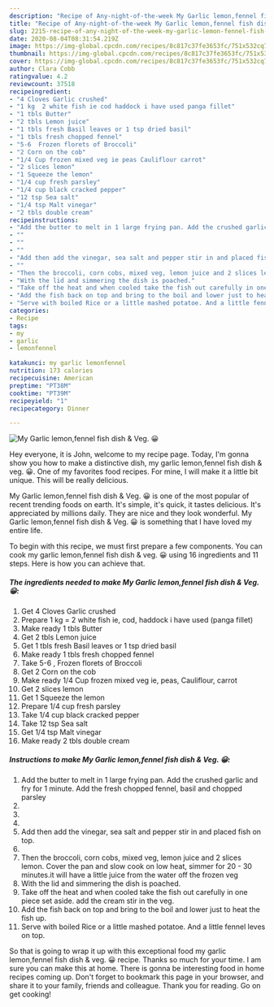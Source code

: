 ```yaml
---
description: "Recipe of Any-night-of-the-week My Garlic lemon,fennel fish dish &amp;amp; Veg. 😀"
title: "Recipe of Any-night-of-the-week My Garlic lemon,fennel fish dish &amp;amp; Veg. 😀"
slug: 2215-recipe-of-any-night-of-the-week-my-garlic-lemon-fennel-fish-dish-and-amp-veg
date: 2020-08-04T08:31:54.219Z
image: https://img-global.cpcdn.com/recipes/8c817c37fe3653fc/751x532cq70/my-garlic-lemonfennel-fish-dish-veg-😀-recipe-main-photo.jpg
thumbnail: https://img-global.cpcdn.com/recipes/8c817c37fe3653fc/751x532cq70/my-garlic-lemonfennel-fish-dish-veg-😀-recipe-main-photo.jpg
cover: https://img-global.cpcdn.com/recipes/8c817c37fe3653fc/751x532cq70/my-garlic-lemonfennel-fish-dish-veg-😀-recipe-main-photo.jpg
author: Clara Cobb
ratingvalue: 4.2
reviewcount: 37518
recipeingredient:
- "4 Cloves Garlic crushed"
- "1 kg  2 white fish ie cod haddock i have used panga fillet"
- "1 tbls Butter"
- "2 tbls Lemon juice"
- "1 tbls fresh Basil leaves or 1 tsp dried basil"
- "1 tbls fresh chopped fennel"
- "5-6  Frozen florets of Broccoli"
- "2 Corn on the cob"
- "1/4 Cup frozen mixed veg ie peas Cauliflour carrot"
- "2 slices lemon"
- "1 Squeeze the lemon"
- "1/4 cup fresh parsley"
- "1/4 cup black cracked pepper"
- "12 tsp Sea salt"
- "1/4 tsp Malt vinegar"
- "2 tbls double cream"
recipeinstructions:
- "Add the butter to melt in 1 large frying pan. Add the crushed garlic and fry for 1 minute. Add the fresh chopped fennel, basil and chopped parsley"
- ""
- ""
- ""
- "Add then add the vinegar, sea salt and pepper stir in and placed fish on top."
- ""
- "Then the broccoli, corn cobs, mixed veg, lemon juice and 2 slices lemon. Cover the pan and slow cook on low heat, simmer for 20 - 30 minutes.it will have a little juice from the water off the frozen veg"
- "With the lid and simmering the dish is poached."
- "Take off the heat and when cooled take the fish out carefully in one piece set aside. add the cream stir in the veg."
- "Add the fish back on top and bring to the boil and lower just to heat the fish up."
- "Serve with boiled Rice or a little mashed potatoe. And a little fennel leves on top."
categories:
- Recipe
tags:
- my
- garlic
- lemonfennel

katakunci: my garlic lemonfennel 
nutrition: 173 calories
recipecuisine: American
preptime: "PT38M"
cooktime: "PT39M"
recipeyield: "1"
recipecategory: Dinner

---
```



![My Garlic lemon,fennel fish dish &amp; Veg. 😀](https://img-global.cpcdn.com/recipes/8c817c37fe3653fc/751x532cq70/my-garlic-lemonfennel-fish-dish-veg-😀-recipe-main-photo.jpg)

Hey everyone, it is John, welcome to my recipe page. Today, I'm gonna show you how to make a distinctive dish, my garlic lemon,fennel fish dish &amp; veg. 😀. One of my favorites food recipes. For mine, I will make it a little bit unique. This will be really delicious.

My Garlic lemon,fennel fish dish &amp; Veg. 😀 is one of the most popular of recent trending foods on earth. It's simple, it's quick, it tastes delicious. It's appreciated by millions daily. They are nice and they look wonderful. My Garlic lemon,fennel fish dish &amp; Veg. 😀 is something that I have loved my entire life.




To begin with this recipe, we must first prepare a few components. You can cook my garlic lemon,fennel fish dish &amp; veg. 😀 using 16 ingredients and 11 steps. Here is how you can achieve that.

<!--inarticleads1-->

##### The ingredients needed to make My Garlic lemon,fennel fish dish &amp; Veg. 😀:

1. Get 4 Cloves Garlic crushed
1. Prepare 1 kg = 2 white fish ie, cod, haddock i have used (panga fillet)
1. Make ready 1 tbls Butter
1. Get 2 tbls Lemon juice
1. Get 1 tbls fresh Basil leaves or 1 tsp dried basil
1. Make ready 1 tbls fresh chopped fennel
1. Take 5-6 , Frozen florets of Broccoli
1. Get 2 Corn on the cob
1. Make ready 1/4 Cup frozen mixed veg ie, peas, Cauliflour, carrot
1. Get 2 slices lemon
1. Get 1 Squeeze the lemon
1. Prepare 1/4 cup fresh parsley
1. Take 1/4 cup black cracked pepper
1. Take 12 tsp Sea salt
1. Get 1/4 tsp Malt vinegar
1. Make ready 2 tbls double cream




<!--inarticleads2-->

##### Instructions to make My Garlic lemon,fennel fish dish &amp; Veg. 😀:

1. Add the butter to melt in 1 large frying pan. Add the crushed garlic and fry for 1 minute. Add the fresh chopped fennel, basil and chopped parsley
1. 
1. 
1. 
1. Add then add the vinegar, sea salt and pepper stir in and placed fish on top.
1. 
1. Then the broccoli, corn cobs, mixed veg, lemon juice and 2 slices lemon. Cover the pan and slow cook on low heat, simmer for 20 - 30 minutes.it will have a little juice from the water off the frozen veg
1. With the lid and simmering the dish is poached.
1. Take off the heat and when cooled take the fish out carefully in one piece set aside. add the cream stir in the veg.
1. Add the fish back on top and bring to the boil and lower just to heat the fish up.
1. Serve with boiled Rice or a little mashed potatoe. And a little fennel leves on top.




So that is going to wrap it up with this exceptional food my garlic lemon,fennel fish dish &amp; veg. 😀 recipe. Thanks so much for your time. I am sure you can make this at home. There is gonna be interesting food in home recipes coming up. Don't forget to bookmark this page in your browser, and share it to your family, friends and colleague. Thank you for reading. Go on get cooking!
